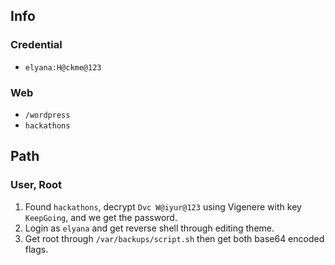 ## Info
### Credential
- `elyana:H@ckme@123`
### Web
- `/wordpress`
- `hackathons`


## Path
### User, Root
1. Found `hackathons`, decrypt `Dvc W@iyur@123` using Vigenere with key `KeepGoing`, and we get the password.
2. Login as `elyana` and get reverse shell through editing theme.
3. Get root through `/var/backups/script.sh` then get both base64 encoded flags.




